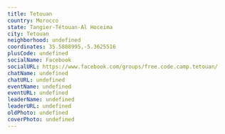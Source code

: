 ```yaml
---
title: Tetouan
country: Morocco
state: Tangier-Tétouan-Al Hoceima
city: Tetouan
neighborhood: undefined
coordinates: 35.5888995,-5.3625516
plusCode: undefined
socialName: Facebook
socialURL: https://www.facebook.com/groups/free.code.camp.tetouan/
chatName: undefined
chatURL: undefined
eventName: undefined
eventURL: undefined
leaderName: undefined
leaderURL: undefined
oldPhoto: undefined
coverPhoto: undefined
---
```

